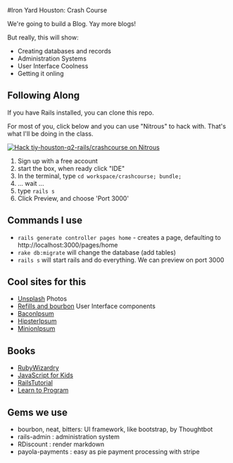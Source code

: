 #Iron Yard Houston: Crash Course

We're going to build a Blog. Yay more blogs!

But really, this will show:

* Creating databases and records
* Administration Systems
* User Interface Coolness
* Getting it onling

## Following Along

If you have Rails installed, you can clone this repo. 

For most of you, click below and you can use "Nitrous" to hack with. That's what
I'll be doing in the class.


[![Hack tiy-houston-q2-rails/crashcourse on Nitrous](https://d3o0mnbgv6k92a.cloudfront.net/assets/hack-l-v1-d464cf470a5da050619f6f247a1017ec.png)](https://www.nitrous.io/hack_button?source=embed&runtime=rails&repo=tiy-houston-q2-rails%2Fcrashcourse)

1. Sign up with a free account
2. start the box, when ready click "IDE"
3. In the terminal, type `cd workspace/crashcourse; bundle;`
4. ... wait ...
5. type `rails s`
6. Click Preview, and choose 'Port 3000'

## Commands I use

* `rails generate controller pages home` - creates a page, defaulting to
  http://localhost:3000/pages/home
* `rake db:migrate` will change the database (add tables)
* `rails s` will start rails and do everything. We can preview on port 3000

## Cool sites for this

* [Unsplash](https://unsplash.com/) Photos
* [Refills and bourbon](http://refills.bourbon.io) User Interface components
* [BaconIpsum](http://baconipsum.com)
* [HipsterIpsum](http://hipsum.co)
* [MinionIpsum](http://www.minionsipsum.com/)

## Books

* [RubyWizardry](http://www.nostarch.com/rubywizardry)
* [JavaScript for Kids](http://www.nostarch.com/jsforkids)
* [RailsTutorial](https://www.railstutorial.org/)
* [Learn to Program](http://www.amazon.com/Program-Second-Edition-Facets-Series/dp/1934356360)

## Gems we use

* bourbon, neat, bitters: UI framework, like bootstrap, by Thoughtbot
* rails-admin : administration system
* RDiscount : render markdown
* payola-payments : easy as pie payment processing with stripe

